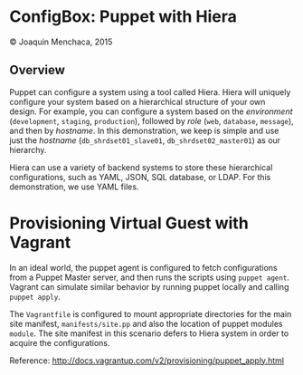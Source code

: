 # ConfigBox: Puppet with Hiera

© Joaquin Menchaca, 2015

## Overview

Puppet can configure a system using a tool called Hiera.  Hiera will uniquely configure your system based on a hierarchical structure of your own design.  For example, you can configure a system based on the *environment* (`development`, `staging`, `production`), followed by *role* (`web`, `database`, `message`), and then by *hostname*. In this demonstration, we keep is simple and use just the *hostname* (`db_shrdset01_slave01`, `db_shrdset02_master01`) as our hierarchy.  

Hiera can use a variety of backend systems to store these hierarchical configurations, such as YAML, JSON, SQL database, or LDAP.  For this demonstration, we use YAML files.

# Provisioning Virtual Guest with Vagrant

In an ideal world, the puppet agent is configured to fetch configurations from a Puppet Master server, and then runs the scripts using `puppet agent`.  Vagrant can simulate similar behavior by running puppet locally and calling `puppet apply`.

The `Vagrantfile` is configured to mount appropriate directories for the main site manifest, `manifests/site.pp` and also the location of puppet modules `module`.  The site manifest in this scenario defers to Hiera system in order to acquire the configurations.

Reference: http://docs.vagrantup.com/v2/provisioning/puppet_apply.html
